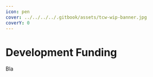 ```yaml
---
icon: pen
cover: ../../../../.gitbook/assets/tcw-wip-banner.jpg
coverY: 0
---
```


# Development Funding

Bla
